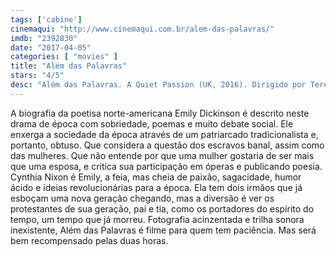 ```yaml
---
tags: ['cabine']
cinemaqui: "http://www.cinemaqui.com.br/alem-das-palavras/"
imdb: "2392830"
date: "2017-04-05"
categories: [ "movies" ]
title: "Além das Palavras"
stars: "4/5"
desc: "Além das Palavras. A Quiet Passion (UK, 2016). Dirigido por Terence Davies. Escrito por Terence Davies. Com Cynthia Nixon (Emily Dickinson), Jennifer Ehle (Vinnie Dickinson), Duncan Duff (Austin Dickinson), Keith Carradine (Father), Jodhi May (Susan Gilbert), Joanna Bacon (Mother), Catherine Bailey (Vryling Buffam), Emma Bell (Young Emily Dickinson), Benjamin Wainwright (Young Austin Dickinson)."
---
```

A biografia da poetisa norte-americana Emily Dickinson é descrito neste drama de época com sobriedade, poemas e muito debate social. Ele enxerga a sociedade da época através de um patriarcado tradicionalista e, portanto, obtuso. Que considera a questão dos escravos banal, assim como das mulheres. Que não entende por que uma mulher gostaria de ser mais que uma esposa, e critica sua participação em óperas e publicando poesia. Cynthia Nixon é Emily, a feia, mas cheia de paixão, sagacidade, humor ácido e ideias revolucionárias para a época. Ela tem dois irmãos que já esboçam uma nova geração chegando, mas a diversão é ver os protestantes de sua geração, pai e tia, como os portadores do espírito do tempo, um tempo que já morreu. Fotografia acinzentada e trilha sonora inexistente, Além das Palavras é filme para quem tem paciência. Mas será bem recompensado pelas duas horas.
